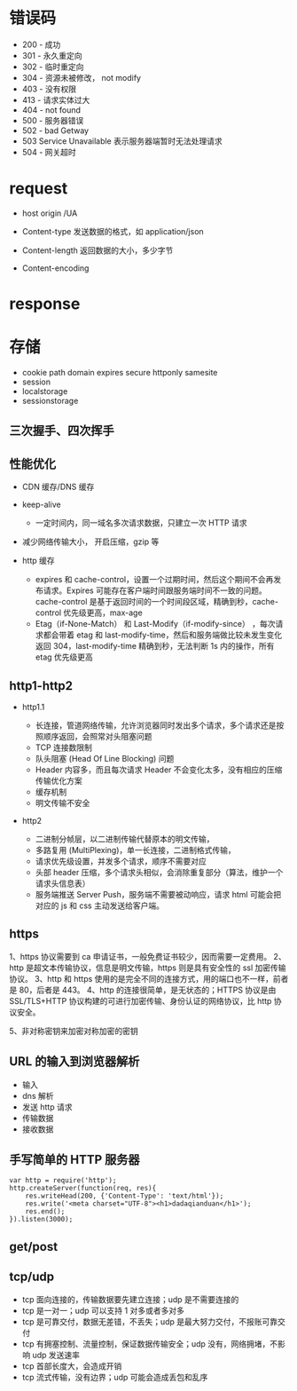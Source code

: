 # 错误码

-   200 - 成功
-   301 - 永久重定向
-   302 - 临时重定向
-   304 - 资源未被修改， not modify
-   403 - 没有权限
-   413 - 请求实体过大
-   404 - not found
-   500 - 服务器错误
-   502 - bad Getway
-   503 Service Unavailable 表示服务器端暂时无法处理请求
-   504 - 网关超时

# request

-   host origin /UA

-   Content-type 发送数据的格式，如 application/json
-   Content-length 返回数据的大小，多少字节
-   Content-encoding

# response

# 存储

-   cookie
    path
    domain
    expires
    secure
    httponly
    samesite
-   session
-   localstorage
-   sessionstorage

## 三次握手、四次挥手

## 性能优化

-   CDN 缓存/DNS 缓存

-   keep-alive
    -   一定时间内，同一域名多次请求数据，只建立一次 HTTP 请求
-   减少网络传输大小， 开启压缩，gzip 等
-   http 缓存
    -   expires 和 cache-control，设置一个过期时间，然后这个期间不会再发布请求。Expires 可能存在客户端时间跟服务端时间不一致的问题。cache-control 是基于返回时间的一个时间段区域，精确到秒，cache-control 优先级更高，max-age
    -   Etag（if-None-Match） 和 Last-Modify（if-modify-since） ，每次请求都会带着 etag 和 last-modify-time，然后和服务端做比较未发生变化返回 304，last-modify-time 精确到秒，无法判断 1s 内的操作，所有 etag 优先级更高

## http1-http2

-   http1.1

    -   长连接，管道网络传输，允许浏览器同时发出多个请求，多个请求还是按照顺序返回，会照常对头阻塞问题
    -   TCP 连接数限制
    -   队头阻塞 (Head Of Line Blocking) 问题
    -   Header 内容多，而且每次请求 Header 不会变化太多，没有相应的压缩传输优化方案
    -   缓存机制
    -   明文传输不安全

-   http2
    -   二进制分帧层，以二进制传输代替原本的明文传输，
    -   多路复用 (MultiPlexing)，单一长连接，二进制格式传输，
    -   请求优先级设置，并发多个请求，顺序不需要对应
    -   头部 header 压缩，多个请求头相似，会消除重复部分（算法，维护一个请求头信息表）
    -   服务端推送 Server Push，服务端不需要被动响应，请求 html 可能会把对应的 js 和 css 主动发送给客户端。

## https

1、https 协议需要到 ca 申请证书，一般免费证书较少，因而需要一定费用。
2、http 是超文本传输协议，信息是明文传输，https 则是具有安全性的 ssl 加密传输协议。
3、http 和 https 使用的是完全不同的连接方式，用的端口也不一样，前者是 80，后者是 443。
4、http 的连接很简单，是无状态的；HTTPS 协议是由 SSL/TLS+HTTP 协议构建的可进行加密传输、身份认证的网络协议，比 http 协议安全。

5、非对称密钥来加密对称加密的密钥

## URL 的输入到浏览器解析

-   输入
-   dns 解析
-   发送 http 请求
-   传输数据
-   接收数据

## 手写简单的 HTTP 服务器

```
var http = require('http');
http.createServer(function(req, res){
    res.writeHead(200, {'Content-Type': 'text/html'});
    res.write('<meta charset="UTF-8"><h1>dadaqianduan</h1>');
    res.end();
}).listen(3000);
```

## get/post

## tcp/udp

-   tcp 面向连接的，传输数据要先建立连接；udp 是不需要连接的
-   tcp 是一对一；udp 可以支持 1 对多或者多对多
-   tcp 是可靠交付，数据无差错，不丢失；udp 是最大努力交付，不报账可靠交付
-   tcp 有拥塞控制、流量控制，保证数据传输安全；udp 没有，网络拥堵，不影响 udp 发送速率
-   tcp 首部长度大，会造成开销
-   tcp 流式传输，没有边界；udp 可能会造成丢包和乱序
